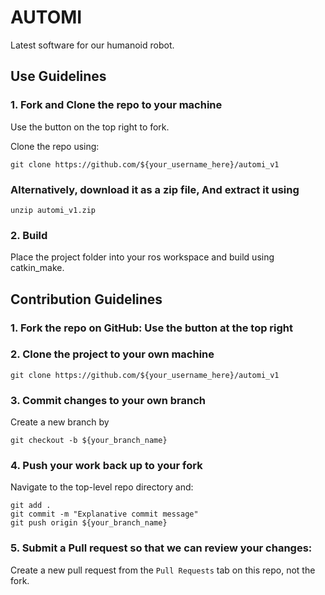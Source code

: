# AUTOMI

Latest software for our humanoid robot.

## Use Guidelines

### 1. Fork and Clone the repo to your machine

Use the button on the top right to fork.

Clone the repo using:

``` git clone https://github.com/${your_username_here}/automi_v1 ```

### Alternatively, download it as a zip file, And extract it using

``` unzip automi_v1.zip ```

### 2. Build

Place the project folder into your ros workspace and build using catkin_make.

## Contribution Guidelines

### 1. Fork the repo on GitHub: Use the button at the top right

### 2. Clone the project to your own machine

``` git clone https://github.com/${your_username_here}/automi_v1 ```

### 3. Commit changes to your own branch

Create a new branch by

``` git checkout -b ${your_branch_name} ```

### 4. Push your work back up to your fork

Navigate to the top-level repo directory and:

```
git add .
git commit -m "Explanative commit message"
git push origin ${your_branch_name}
```

### 5. Submit a Pull request so that we can review your changes:

Create a new pull request from the `Pull Requests` tab on this repo, not the fork.

